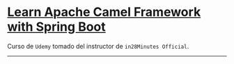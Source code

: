 # [Learn Apache Camel Framework with Spring Boot](https://www.udemy.com/course/apache-camel-framework-with-spring-boot/)

Curso de `Udemy` tomado del instructor de `in28Minutes Official`.

---
